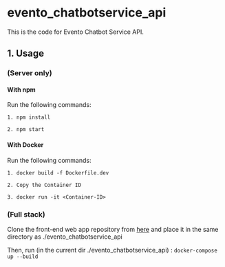 # evento_chatbotservice_api
This is the code for Evento Chatbot Service API.

## 1. Usage

### (Server only)

#### With npm
Run the following commands: 

```1. npm install```

```2. npm start```

#### With Docker
Run the following commands: 

```1. docker build -f Dockerfile.dev```

```2. Copy the Container ID```

```3. docker run -it <Container-ID>```

### (Full stack)

Clone the front-end web app repository from [here](https://github.com/mayankshah1607/evento_chatbotservice_web) and place it in the same directory as ./evento_chatbotservice_api

Then, run (in the current dir ./evento_chatbotservice_api) : ```docker-compose up --build```
